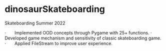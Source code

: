 # dinosaurSkateboarding
Skateboarding          Summer 2022

·       Implemented OOD concepts through Pygame with 25+ functions.
·       Developed game mechanism and sensitivity of classic skateboarding game.
·       Applied FileStream to improve user experience.
